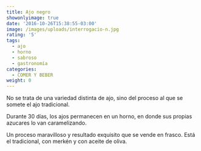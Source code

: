 ```yaml
---
title: Ajo negro
showonlyimage: true
date: '2016-10-26T15:38:55-03:00'
image: /images/uploads/interrogacio-n.jpg
rating: '5'
tags:
  - ajo
  - horno
  - sabroso
  - gastronomía
categories:
  - COMER Y BEBER
weight: 0
---
```

No se trata de una variedad distinta de ajo, sino del proceso al que se somete el ajo tradicional. 

<!--more-->

Durante 30 días, los ajos permanecen en un horno, en donde sus propias azucares lo van caramelizando. 

Un proceso maravilloso y resultado exquisito que se vende en frasco. Está el tradicional, con merkén y con aceite de oliva.
